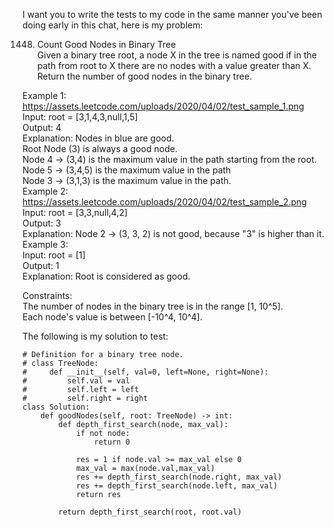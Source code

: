 I want you to write the tests to my code in the same manner you've been doing early in this chat, here is my problem:


  1448. Count Good Nodes in Binary Tree  
  Given a binary tree root, a node X in the tree is named good if in the path from root to X there are no nodes with a value greater than X.  
  Return the number of good nodes in the binary tree.  
     
  Example 1:  
  https://assets.leetcode.com/uploads/2020/04/02/test_sample_1.png  
  Input: root = [3,1,4,3,null,1,5]  
  Output: 4  
  Explanation: Nodes in blue are good.  
  Root Node (3) is always a good node.  
  Node 4 -> (3,4) is the maximum value in the path starting from the root.  
  Node 5 -> (3,4,5) is the maximum value in the path  
  Node 3 -> (3,1,3) is the maximum value in the path.  
  Example 2:  
  https://assets.leetcode.com/uploads/2020/04/02/test_sample_2.png  
  Input: root = [3,3,null,4,2]  
  Output: 3  
  Explanation: Node 2 -> (3, 3, 2) is not good, because "3" is higher than it.  
  Example 3:  
  Input: root = [1]  
  Output: 1  
  Explanation: Root is considered as good.  
     
  Constraints:  
  	The number of nodes in the binary tree is in the range [1, 10^5].  
  	Each node's value is between [-10^4, 10^4].  

The following is my solution to test:
```
# Definition for a binary tree node.
# class TreeNode:
#     def __init__(self, val=0, left=None, right=None):
#         self.val = val
#         self.left = left
#         self.right = right
class Solution:
    def goodNodes(self, root: TreeNode) -> int:
        def depth_first_search(node, max_val):
            if not node:
                return 0
            
            res = 1 if node.val >= max_val else 0
            max_val = max(node.val,max_val)
            res += depth_first_search(node.right, max_val)
            res += depth_first_search(node.left, max_val)
            return res
        
        return depth_first_search(root, root.val)
```
